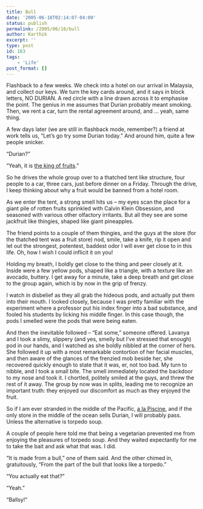 ```yaml
---
title: Bull
date: '2005-06-18T02:14:07-04:00'
status: publish
permalink: /2005/06/18/bull
author: Karthik
excerpt: ''
type: post
id: 163
tags:
    - 'Life'
post_format: []
---
```

Flashback to a few weeks. We check into a hotel on our arrival in Malaysia, and collect our keys. We turn the key cards around, and it says in block letters, NO DURIAN. A red circle with a line drawn across it to emphasise the point. The genius in me assumes that Durian probably meant smoking. Then, we rent a car, turn the rental agreement around, and … yeah, same thing.

A few days later (we are still in flashback mode, remember?) a friend at work tells us, “Let’s go try some Durian today.” And around him, quite a few people snicker.

“Durian?”

“Yeah, it is [the king of fruits](http://en.wikipedia.org/wiki/Durian).”

So he drives the whole group over to a thatched tent like structure, four people to a car, three cars, just before dinner on a Friday. Through the drive, I keep thinking about why a fruit would be banned from a hotel room.

As we enter the tent, a strong smell hits us – my eyes scan the place for a giant pile of rotten fruits sprinkled with Calvin Klein Obsession, and seasoned with various other olfactory irritants. But all they see are some jackfruit like thingies, shaped like giant pineapples.

The friend points to a couple of them thingies, and the guys at the store (for the thatched tent was a fruit store) nod, smile, take a knife, rip it open and let out the strongest, potentest, baddest odor I will ever get close to in this life. Oh, how I wish I could inflicit it on you!

Holding my breath, I boldly get close to the thing and peer closely at it. Inside were a few yellow pods, shaped like a triangle, with a texture like an avocado, buttery. I get away for a minute, take a deep breath and get close to the group again, which is by now in the grip of frenzy.

I watch in disbelief as they all grab the hideous pods, and actually put them into their mouth. I looked closely, because I was pretty familiar with the experiment where a professor put his index finger into a bad substance, and fooled his students by licking his middle finger. In this case though, the pods I smelled were the pods that were being eaten.

And then the inevitable followed – “Eat some,” someone offered. Lavanya and I took a slimy, slippery (and yes, smelly but I’ve stressed that enough) pod in our hands, and I watched as she boldly nibbled at the corner of hers. She followed it up with a most remarkable contortion of her facial muscles, and then aware of the glances of the frenzied mob beside her, she recovered quickly enough to state that it was, er, not too bad. My turn to nibble, and I took a small bite. The smell immediately located the backdoor to my nose and took it. I chortled, politely smiled at the guys, and threw the rest of it away. The group by now was in splits, leading me to recognize an important truth: they enjoyed our discomfort as much as they enjoyed the fruit.

So if I am ever stranded in the middle of the Pacific, [a la Piscine](https://stochastica.net/2005/01/30/books-life-of-pi/), and if the only store in the middle of the ocean sells Durian, I will probably pass. Unless the alternative is torpedo soup.

A couple of people here told me that being a vegetarian prevented me from enjoying the pleasures of torpedo soup. And they waited expectantly for me to take the bait and ask what that was. I did.

“It is made from a bull,” one of them said. And the other chimed in, gratuitously, “From the part of the bull that looks like a torpedo.”

“You actually eat that?”

“Yeah.”

“Ballsy!”